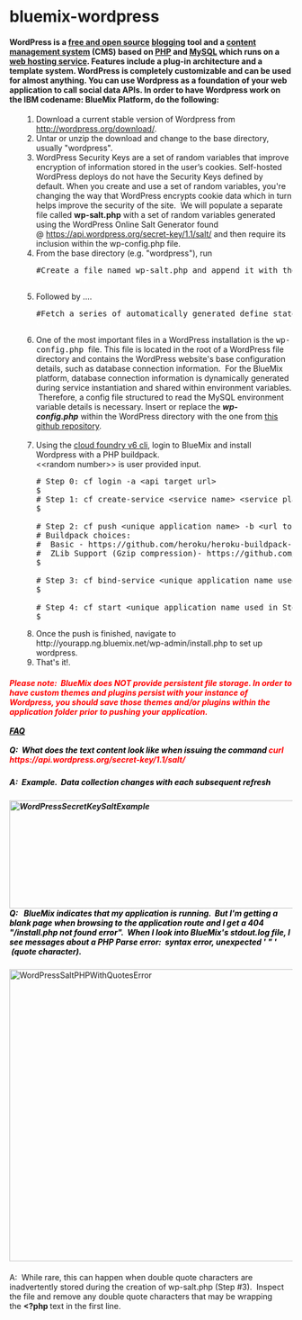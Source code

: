 bluemix-wordpress
=================

<h4>WordPress is a <a href="http://en.wikipedia.org/wiki/Free_and_open_source" target="_new">free and open source</a> <a href="http://en.wikipedia.org/wiki/Blog" target="_new">blogging</a> tool and a <a href="http://en.wikipedia.org/wiki/Content_management_system" target="_new">content management system</a> (CMS) based on <a href="http://en.wikipedia.org/wiki/PHP" target="_new">PHP</a> and <a href="http://en.wikipedia.org/wiki/MySQL" target="_new">MySQL</a> which runs on a <a href="http://en.wikipedia.org/wiki/Web_hosting_service" target="_new">web hosting service</a>. Features include a plug-in architecture and a template system. WordPress is completely customizable and can be used for almost anything. You can use Wordpress as a foundation of your web application to call social data APIs. In order to have Wordpress work on the IBM codename: BlueMix Platform, do the following:</h4><ol><ol><li>Download a current stable version of Wordpress from <a href="http://wordpress.org/download/" target="_new">http://wordpress.org/download/</a>.</li><li>Untar or unzip the download and change to the base directory, usually "wordpress".</li><li>WordPress Security Keys are a set of random variables that improve encryption of information stored in the user’s cookies. Self-hosted WordPress deploys do not have the Security Keys defined by default. When you create and use a set of random variables, you're changing the way that WordPress encrypts cookie data which in turn helps improve the security of the site.  We will populate a separate file called <strong>wp-salt.php</strong> with a set of random variables generated using the WordPress Online Salt Generator found @ <a href="https://api.wordpress.org/secret-key/1.1/salt/" title="Online WordPress Security Key Salt generator" target="_blank">https://api.wordpress.org/secret-key/1.1/salt/</a> and then require its inclusion within the wp-config.php file.</li><li>From the base directory (e.g. "wordpress"), run<br /><pre>#Create a file named wp-salt.php and append it with the string <strong>&lt;?php</strong> <br /><span style="color: #ffffff;">echo "&lt;?php" &gt; wp-salt.php<br /></span></pre></li><li>Followed by ....<br /><pre>#Fetch a series of automatically generated define statements and append it to the wp-salt.php file  <br /><span style="color: #ffffff;">curl https://api.wordpress.org/secret-key/1.1/salt/ &gt;&gt; wp-salt.php</span></pre></li><li>One of the most important files in a WordPress installation is the <tt>wp-config.php </tt>file. This file is located in the root of a WordPress file directory and contains the WordPress website's base configuration details, such as database connection information.  For the BlueMix platform, database connection information is dynamically generated during service instantiation and shared within environment variables.  Therefore, a config file structured to read the MySQL environment variable details is necessary. Insert or replace the <b><i>wp-config.php</i></b> within the WordPress directory with the one from <a href="https://github.com/ibmjstart/bluemix-php-frameworks/tree/master/wordpress" target="_new">this github repository</a>. <br /><br /></li><li>Using the <a href="https://github.com/cloudfoundry/cli/releases/tag/v6.0.0" title="Link to the Cloud Foundry v6 cli github repository binaries">cloud foundry v6 cli</a>, login to BlueMix and install Wordpress with a PHP buildpack.  <br />&lt;&lt;random number&gt;&gt; is user provided input.<br /><pre># Step 0: cf login -a &lt;api target url&gt; <br />$ <span style="color: #ffffff;">cf login -a https://api.ng.bluemix.net</span><br /># Step 1: cf create-service &lt;service name&gt; &lt;service plan type&gt; &lt;unique service instance name&gt;<br />$ <span style="color: #ffffff;">cf create-service mysql 100 mysql-wordpress-service</span><br /><br /># Step 2: cf push &lt;unique application name&gt; -b &lt;url to php buildpack&gt; --no-manifest (No manifest.yml present) --no-start (Don't start application after push)<br /># Buildpack choices:  <br />#  Basic - https://github.com/heroku/heroku-buildpack-php.git<br />#  ZLib Support (Gzip compression)- https://github.com/cyberdelia/heroku-buildpack-php.git
$ <span style="color: #ffffff;">cf push mysql-wordpress-&lt;&lt;random number&gt;&gt; -b https://github.com/heroku/heroku-buildpack-php.git --no-manifest --no-start</span><br /><br /># Step 3: cf bind-service &lt;unique application name used in Step 2&gt; &lt;service instance name used in Step 1&gt;<br />$ <span style="color: #ffffff;">cf bind-service mysql-wordpress-&lt;&lt;random number&gt;&gt; mysql-wordpress-service</span><br /><br /># Step 4: cf start &lt;unique application name used in Step 2&gt; (Start application)<br />$ <span style="color: #ffffff;">cf start mysql-wordpress-&lt;&lt;random number&gt;&gt;</span></pre></li><li>Once the push is finished, navigate to http://yourapp.ng.bluemix.net/wp-admin/install.php to set up wordpress.</li><li>That's it!.</li></ol></ol><h5 style="color: red;">Please note:  BlueMix does NOT provide persistent file storage. In order to have custom themes and plugins persist with your instance of Wordpress, you should save those themes and/or plugins within the application folder prior to pushing your application.<br /><br /><span style="text-decoration: underline; color: #000000;">FAQ<br /><br /></span><span style="color: #000000;">Q:  What does the text content look like when issuing the command </span>curl https://api.wordpress.org/secret-key/1.1/salt/</h5><h5 style="color: red;"><span style="color: #000000;">A:  Example.  Data collection changes with each subsequent refresh</span></h5><h5 style="color: red;"><span style="color: #000000;"><a href="https://www.ibmdw.net/bluemix/wp-content/uploads/sites/20/2014/02/WordPressSecretKeySaltExample.png"><img src="https://www.ibmdw.net/bluemix/wp-content/uploads/sites/20/2014/02/WordPressSecretKeySaltExample.png" alt="WordPressSecretKeySaltExample" width="766" height="192" class="aligncenter size-full wp-image-962" /><br /></a>Q:   BlueMix indicates that my application is running.  But I'm getting a blank page when browsing to the application route and I get a 404 "/install.php not found error".  When I look into BlueMix's stdout.log file, I see messages about a PHP Parse error:  syntax error, unexpected ' " '  (quote character).<a href="https://www.ibmdw.net/bluemix/wp-content/uploads/sites/20/2014/02/WordPressSaltPHPWithQuotesError.png"><br /></a></span></h5><p><img src="https://www.ibmdw.net/bluemix/wp-content/uploads/sites/20/2014/02/WordPressSaltPHPWithQuotesError-1024x543.png" alt="WordPressSaltPHPWithQuotesError" width="980" height="519" class="aligncenter size-large wp-image-989" /><a href="https://www.ibmdw.net/bluemix/wp-content/uploads/sites/20/2014/02/WordPressSaltPHPWithQuotesError.png"><br /><br /></a>A:  While rare, this can happen when double quote characters are inadvertently stored during the creation of wp-salt.php (Step #3).  Inspect the file and remove any double quote characters that may be wrapping the <strong>&lt;?php </strong>text in the first line.</p>
